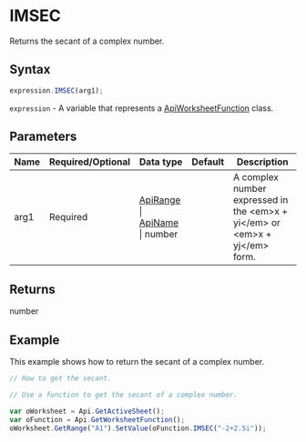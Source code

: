 # IMSEC

Returns the secant of a complex number.

## Syntax

```javascript
expression.IMSEC(arg1);
```

`expression` - A variable that represents a [ApiWorksheetFunction](../ApiWorksheetFunction.md) class.

## Parameters

| **Name** | **Required/Optional** | **Data type** | **Default** | **Description** |
| ------------- | ------------- | ------------- | ------------- | ------------- |
| arg1 | Required | [ApiRange](../../ApiRange/ApiRange.md) \| [ApiName](../../ApiName/ApiName.md) \| number |  | A complex number expressed in the &lt;em&gt;x + yi&lt;/em&gt; or &lt;em&gt;x + yj&lt;/em&gt; form. |

## Returns

number

## Example

This example shows how to return the secant of a complex number.

```javascript editor-xlsx
// How to get the secant.

// Use a function to get the secant of a complex number.

var oWorksheet = Api.GetActiveSheet();
var oFunction = Api.GetWorksheetFunction();
oWorksheet.GetRange("A1").SetValue(oFunction.IMSEC("-2+2.5i"));
```
